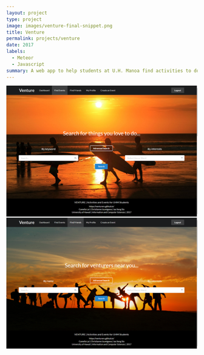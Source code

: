 ```yaml
---
layout: project
type: project
image: images/venture-final-snippet.png
title: Venture
permalink: projects/venture
date: 2017
labels:
  - Meteor
  - Javascript
summary: A web app to help students at U.H. Manoa find activities to do in Hawaii.
---
```


<div style="float: right;">
<img class="ui image" src="../images/venture-final-event-search.png">
<img class="ui image" src="../images/venture-final-friend-search.png">
</div>



